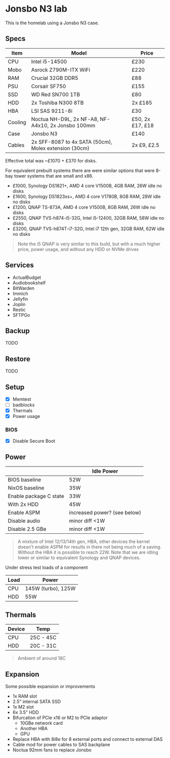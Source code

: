 <!--
SPDX-FileCopyrightText: Andrew Hayzen <ahayzen@gmail.com>

SPDX-License-Identifier: MPL-2.0
-->

# Jonsbo N3 lab

This is the homelab using a Jonsbo N3 case.

## Specs

| Item | Model | Price |
|------|-------|-------|
| CPU | Intel i5-14500 | £230 |
| Mobo | Asrock Z790M-ITX WiFi | £220 |
| RAM | Crucial 32GB DDR5 | £88 |
| PSU | Corsair SF750 | £155 |
| SSD | WD Red SN700 1TB | £80 |
| HDD | 2x Toshiba N300 8TB | 2x £185 |
| HBA | LSI SAS 9211-8i | £30 |
| Cooling | Noctua NH-D9L, 2x NF-A8, NF-A4x10, 2x Jonsbo 100mm | £50, 2x £17, £18 |
| Case | Jonsbo N3 | £140 |
| Cables | 2x SFF-8087 to 4x SATA (50cm), Molex extension (30cm) | 2x £9, £2.5 |

Effective total was ~£1070 + £370 for disks.

For equivalent prebuilt systems there are were similar options that were
8-bay tower systems that are small and x86.

  - £1000, Synology DS1821+, AMD 4 core V1500B, 4GB RAM, 26W idle no disks
  - £1600, Synology DS1823xs+, AMD 4 core V1780B, 8GB RAM, 28W idle no disks
  - £1200, QNAP TS-873A, AMD 4 core V1500B, 8GB RAM, 26W idle no disks
  - £2550, QNAP TVS-h874-i5-32G, Intel i5-12400, 32GB RAM, 58W idle no disks
  - £3200, QNAP TVS-h874T-i7-32G, Intel i7 12th gen, 32GB RAM, 62W idle no disks

> Note the i5 QNAP is very similar to this build, but with a much higher price, power usage, and without any HDD or NVMe drives

## Services

  - ActualBudget
  - Audiobookshelf
  - BitWarden
  - Immich
  - Jellyfin
  - Joplin
  - Restic
  - SFTPGo

## Backup

TODO

## Restore

TODO

## Setup

  - [x] Memtest
  - [ ] badblocks
  - [x] Thermals
  - [x] Power usage

### BIOS

  - [x] Disable Secure Boot

## Power

|  | Idle Power |
|--|------------|
| BIOS baseline | 52W |
| NixOS baseline | 35W |
| Enable package C state | 33W |
| With 2x HDD | 45W |
| Enable ASPM | increased power? (see below) |
| Disable audio | minor diff <1W |
| Disable 2.5 GBe | minor diff <1W |

> A mixture of Intel 12/13/14th gen, HBA, other devices the kernel doesn't enable ASPM for results
in there not being much of a saving. Without the HBA it is possible to reach 22W.
Note that we are idling lower or similar to equivalent Synology and QNAP devices.

Under stress test loads of a component

| Load | Power |
|------|-------|
| CPU | 145W (turbo), 125W |
| HDD | 55W |

## Thermals

| Device | Temp |
|--------|------|
| CPU | 25C - 45C |
| HDD | 20C - 31C |

> Ambient of around 18C

## Expansion

Some possible expansion or improvements

  - 1x RAM slot
  - 2.5" internal SATA SSD
  - 1x M2 slot
  - 6x 3.5" HDD
  - Bifurcation of PCIe x16 or M2 to PCIe adaptor
    - 10GBe network card
    - Another HBA
    - GPU
  - Replace HBA with 8i8e for 8 external ports and connect to external DAS
  - Cable mod for power cables to SAS backplane
  - Noctua 92mm fans to replace Jonsbo

